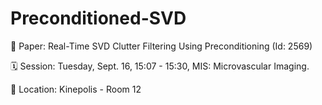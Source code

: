 # Preconditioned-SVD

📄 Paper: Real-Time SVD Clutter Filtering Using Preconditioning (Id: 2569) 

🗓️ Session: Tuesday, Sept. 16, 15:07 - 15:30, MIS: Microvascular Imaging.

📍 Location: Kinepolis - Room 12
